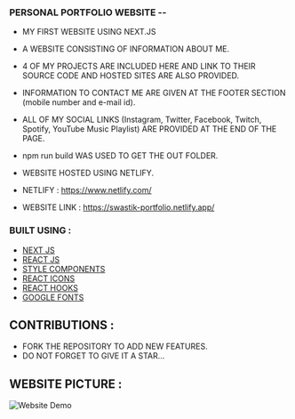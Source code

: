 ### PERSONAL PORTFOLIO WEBSITE --

- MY FIRST WEBSITE USING NEXT.JS
- A WEBSITE CONSISTING OF INFORMATION ABOUT ME.
- 4 OF MY PROJECTS ARE INCLUDED HERE AND LINK TO THEIR SOURCE CODE AND HOSTED SITES ARE ALSO PROVIDED.
- INFORMATION TO CONTACT ME ARE GIVEN AT THE FOOTER SECTION (mobile number and e-mail id).
- ALL OF MY SOCIAL LINKS (Instagram, Twitter, Facebook, Twitch, Spotify, YouTube Music Playlist) ARE PROVIDED AT THE END OF THE PAGE.
- npm run build WAS USED TO GET THE OUT FOLDER.
- WEBSITE HOSTED USING NETLIFY.

- NETLIFY : https://www.netlify.com/
- WEBSITE LINK : https://swastik-portfolio.netlify.app/


### BUILT USING :

- [NEXT JS](https://nextjs.org/)
- [REACT JS](https://reactjs.org/)
- [STYLE COMPONENTS](https://styled-components.com/)
- [REACT ICONS](https://react-icons.github.io/react-icons/)
- [REACT HOOKS](https://reactjs.org/docs/hooks-intro.html)
- [GOOGLE FONTS](https://fonts.google.com/)


## CONTRIBUTIONS :
- FORK THE REPOSITORY TO ADD NEW FEATURES.
- DO NOT FORGET TO GIVE IT A STAR...


## WEBSITE PICTURE : 
![Website Demo](https://user-images.githubusercontent.com/69300297/126741915-6cc55996-4975-4d2b-9192-d688f95a94fc.PNG)
